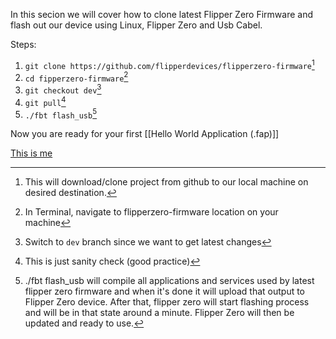 In this secion we will cover how to clone latest Flipper Zero Firmware and flash out our device using Linux, Flipper Zero and Usb Cabel.

Steps:
1. `git clone https://github.com/flipperdevices/flipperzero-firmware`[^1]
2. `cd fipperzero-firmware`[^2]
3. `git checkout dev`[^3]
4. `git pull`[^4]
5. `./fbt flash_usb`[^5]

Now you are ready for your first [[Hello World Application (.fap)]]

[This is me]("https://everycircuit.com/circuit/6569831044218880/dummy-load---4-nmos-share-the-load")


 [^1]: This will download/clone project from github to our local machine on desired destination.
 [^2]: In Terminal, navigate to flipperzero-firmware location on your machine
 [^3]: Switch to `dev` branch since we want to get latest changes
 [^4]: This is just sanity check (good practice)
 [^5]: ./fbt flash_usb will compile all applications and services used by latest flipper zero firmware and when it's done it will upload that output to Flipper Zero device. After that, flipper zero will start flashing process and will be in that state around a minute. Flipper Zero will then be updated and ready to use.
